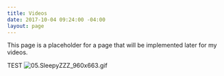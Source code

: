 ```yaml
---
title: Videos
date: 2017-10-04 09:24:00 -04:00
layout: page
---
```


This page is a placeholder for a page that will be implemented later for my videos.


TEST
![05.SleepyZZZ_960x663.gif](/uploads/05.SleepyZZZ_960x663.gif)